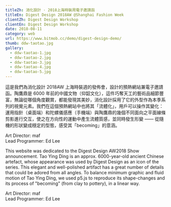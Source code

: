 ```yaml
---
titleZh: 消化設計 · 2018上海時裝周電子邀請函
titleEn: Digest Design 2018AW @Shanghai Fashion Week
clientZh: Digest Design Workshop
clientEn: Digest Design Workshop
date: 2018-08-11
category: web
url: https://www.bitmob.cc/demo/digest-design-demo/
thumb: ddw-taotao.jpg
gallery:
  - ddw-taotao-1.jpg
  - ddw-taotao-2.jpg
  - ddw-taotao-3.jpg
  - ddw-taotao-4.jpg
  - ddw-taotao-5.jpg
---
```


這是我們為消化設計 2018AW 上海時裝週的發佈會，設計的預熱網站兼電子邀請函。陶鷹鼎是 6000 年前的中國文物（仰韶文化），這件巧奪天工的藝術品細節豐富，無論從哪個角度觀賞，都能發現其美妙，消化設計採用了它的外型作為本季系列的視覺元素。我們在這個預熱網站中也將其「流體化」，用戶可以操作其變化：運用指針（桌面端）和陀螺儀感應（手機端）與陶鷹鼎的幾個不同面向之平面線條剪影進行交互，使之在方向性的運動中產生流體質感，並同時發生形變 —— 從隨機的形狀變成穩定的型態，感受其「becoming」的意涵。

Art Director: maf<br/>Lead Programmer: Ed Lee

<!-- lang -->

This website was dedicated to the Digest Design AW2018 Show announcement. Tao Ying Ding is an approx. 6000-year-old ancient Chinese artefact, whose appearance was used by Digest Design as an icon of the series. This elegant and well-polished artifact has a great number of details that could be adored from all angles. To balance minimum graphic and fluid motion of Tao Ying Ding, we used p5.js to reproduce its shape-changes and its process of "becoming" (from clay to pottery), in a linear way.

Art Director: maf<br/>Lead Programmer: Ed Lee
